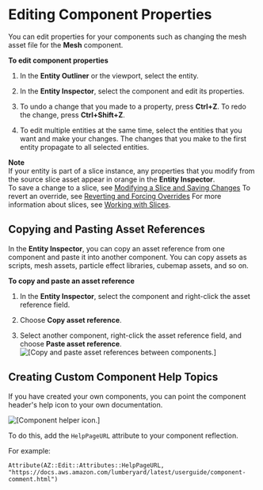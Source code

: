 # Editing Component Properties<a name="editing-component-properties"></a>

You can edit properties for your components such as changing the mesh asset file for the **Mesh** component\.

**To edit component properties**

1. In the **Entity Outliner** or the viewport, select the entity\.

1. In the **Entity Inspector**, select the component and edit its properties\.

1. To undo a change that you made to a property, press **Ctrl\+Z**\. To redo the change, press **Ctrl\+Shift\+Z**\.

1. To edit multiple entities at the same time, select the entities that you want and make your changes\. The changes that you make to the first entity propagate to all selected entities\.

**Note**  
If your entity is part of a slice instance, any properties that you modify from the source slice asset appear in orange in the **Entity Inspector**\.   
To save a change to a slice, see [Modifying a Slice and Saving Changes](component-slice-push-changes.md)
To revert an override, see [Reverting and Forcing Overrides](component-slice-override.md)
For more information about slices, see [Working with Slices](component-slices.md)\.

## Copying and Pasting Asset References<a name="component-entity-inspector-assetref"></a>

In the **Entity Inspector**, you can copy an asset reference from one component and paste it into another component\. You can copy assets as scripts, mesh assets, particle effect libraries, cubemap assets, and so on\.

**To copy and paste an asset reference**

1. In the **Entity Inspector**, select the component and right\-click the asset reference field\.

1. Choose **Copy asset reference**\.

1. Select another component, right\-click the asset reference field, and choose **Paste asset reference**\.  
![\[Copy and paste asset references between components.\]](http://docs.aws.amazon.com/lumberyard/latest/userguide/images/component-entity-inspector-assetref.png)

## Creating Custom Component Help Topics<a name="component-entity-inspector-help"></a>

If you have created your own components, you can point the component header's help icon to your own documentation\.

![\[Component helper icon.\]](http://docs.aws.amazon.com/lumberyard/latest/userguide/images/component-entity-inspector-help.png)

To do this, add the `HelpPageURL` attribute to your component reflection\.

For example:

```
Attribute(AZ::Edit::Attributes::HelpPageURL, "https://docs.aws.amazon.com/lumberyard/latest/userguide/component-comment.html")
```